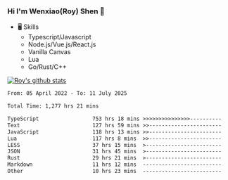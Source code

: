 ### Hi I'm Wenxiao(Roy) Shen 👋
- 🖥 Skills
  - Typescript/Javascript
  - Node.js/Vue.js/React.js
  - Vanilla Canvas
  - Lua
  - Go/Rust/C++

[![Roy's github stats](https://github-readme-stats.vercel.app/api?username=RoyShen12&show_icons=true&theme=radical&hide=prs,contribs)](https://github.com/anuraghazra/github-readme-stats)
<!--START_SECTION:waka-->

```txt
From: 05 April 2022 - To: 11 July 2025

Total Time: 1,277 hrs 21 mins

TypeScript                 753 hrs 18 mins >>>>>>>>>>>>>>>----------   58.50 %
Text                       127 hrs 59 mins >>-----------------------   09.94 %
JavaScript                 118 hrs 13 mins >>-----------------------   09.18 %
Lua                        117 hrs 8 mins  >>-----------------------   09.10 %
LESS                       37 hrs 15 mins  >------------------------   02.89 %
JSON                       31 hrs 45 mins  >------------------------   02.47 %
Rust                       29 hrs 21 mins  >------------------------   02.28 %
Markdown                   11 hrs 12 mins  -------------------------   00.87 %
Other                      10 hrs 23 mins  -------------------------   00.81 %
```

<!--END_SECTION:waka-->
